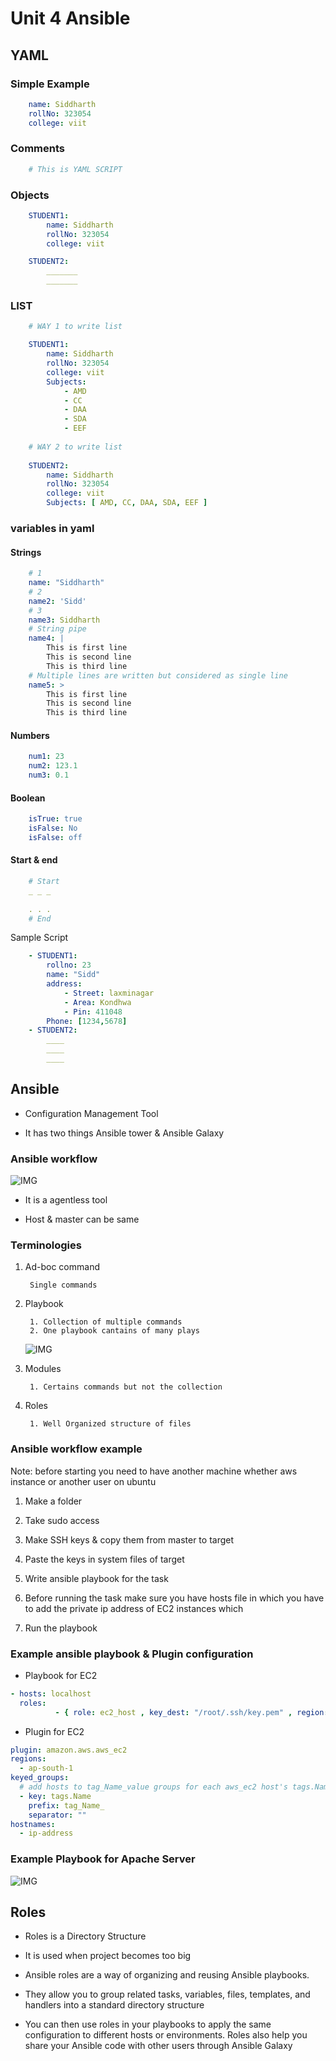 # Unit 4 Ansible

## YAML

### Simple Example

```YAML
    name: Siddharth
    rollNo: 323054
    college: viit
```

### Comments

```YAML
    # This is YAML SCRIPT
```

### Objects

```YAML
    STUDENT1:
        name: Siddharth
        rollNo: 323054
        college: viit

    STUDENT2:
        _______
        _______
```

### LIST

```YAML
    # WAY 1 to write list

    STUDENT1:
        name: Siddharth
        rollNo: 323054
        college: viit
        Subjects:
            - AMD
            - CC
            - DAA
            - SDA
            - EEF
        
    # WAY 2 to write list
    
    STUDENT2:
        name: Siddharth
        rollNo: 323054
        college: viit
        Subjects: [ AMD, CC, DAA, SDA, EEF ]
```

### variables in yaml

#### Strings

```YAML
    # 1
    name: "Siddharth"
    # 2
    name2: 'Sidd'
    # 3
    name3: Siddharth
    # String pipe
    name4: |
        This is first line
        This is second line
        This is third line
    # Multiple lines are written but considered as single line
    name5: >
        This is first line
        This is second line
        This is third line
```

#### Numbers

```YAML
    num1: 23
    num2: 123.1
    num3: 0.1
```

#### Boolean

```YAML
    isTrue: true
    isFalse: No
    isFalse: off
```

#### Start & end

```YAML
    # Start
    _ _ _
    
    . . .
    # End
```

Sample Script

```YAML
    - STUDENT1:
        rollno: 23
        name: "Sidd"
        address:
            - Street: laxminagar
            - Area: Kondhwa
            - Pin: 411048
        Phone: [1234,5678]
    - STUDENT2:
        ____
        ____
        ____
```

## Ansible

* Configuration Management Tool

* It has two things Ansible tower & Ansible Galaxy

### Ansible workflow

![IMG](./Images/ansi.png)

* It is a agentless tool

* Host & master can be same

### Terminologies

1. Ad-boc command

        Single commands

2. Playbook

        1. Collection of multiple commands
        2. One playbook cantains of many plays

    ![IMG](./Images/playbook.png)

3. Modules

        1. Certains commands but not the collection

4. Roles

        1. Well Organized structure of files

### Ansible workflow example

Note: before starting you need to have another machine whether aws instance or another user on ubuntu

1. Make a folder

2. Take sudo access

3. Make SSH keys & copy them from master to target

4. Paste the keys in system files of target

5. Write ansible playbook for the task

6. Before running the task make sure you have hosts file in which you have to add the private ip address of EC2 instances which  

7. Run the playbook

### Example ansible playbook & Plugin configuration

* Playbook for EC2

```yaml
- hosts: localhost
  roles:
          - { role: ec2_host , key_dest: "/root/.ssh/key.pem" , region: "ap-south-1" , image_id: "ami-0ebc1ac48dfd14136" , count: "3" , tag_name: "from-ansible" , port: "80" }
```

* Plugin for EC2

```yaml
plugin: amazon.aws.aws_ec2
regions:
  - ap-south-1
keyed_groups:
  # add hosts to tag_Name_value groups for each aws_ec2 host's tags.Name variable
  - key: tags.Name
    prefix: tag_Name_
    separator: ""
hostnames:
  - ip-address
```

### Example Playbook for Apache Server

![IMG](./Images/nPlaybook.png)

## Roles

* Roles is a Directory Structure

* It is used when project becomes too big

* Ansible roles are a way of organizing and reusing Ansible playbooks.

* They allow you to group related tasks, variables, files, templates, and handlers into a standard directory structure

* You can then use roles in your playbooks to apply the same configuration to different hosts or environments. Roles also help you share your Ansible code with other users through Ansible Galaxy
